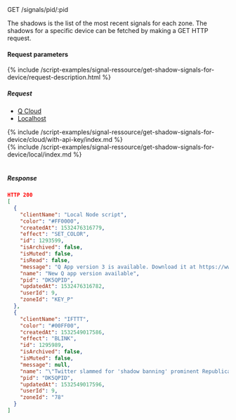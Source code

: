 


<div class="endpoint-container">
GET /signals/pid/:pid
</div>

The shadows is the list of the most recent signals for each zone.
The shadows for a specific device can be fetched by making a GET HTTP request.


#### Request parameters
{% include /script-examples/signal-ressource/get-shadow-signals-for-device/request-description.html %}

<a name="get-shadow-signals-for-device-anchor" id="get-shadow-signals-for-device-anchor" class="anchor"></a>

##### Request

<!-- Tab panes -->
<div class="tab-content cloud-or-local-tab-content">

<!-- Nav tabs -->
<ul class="nav nav-pills mb-3 cloud-or-local-nav" id="pills-tab" role="tablist">
  <li class="nav-item">
    <a class="nav-link cloud-server active" id="get-shadow-signals-for-device-cloud-tab"  data-toggle="pill"  href="#get-shadow-signals-for-device-cloud" role="tab" aria-controls="get-shadow-signals-for-device-cloud" aria-selected="true">Q Cloud</a>
  </li>
  <li class="nav-item">
    <a class="nav-link localhost-server" id="get-shadow-signals-for-device-local-tab"  data-toggle="pill"  href="#get-shadow-signals-for-device-local"  role="tab" aria-controls="get-shadow-signals-for-device-local" aria-selected="false">Localhost</a>
  </li>
</ul>

<!-- Cloud code example -->
<div class="tab-pane active" id="get-shadow-signals-for-device-cloud" role="tabpanel" aria-labelledby="get-shadow-signals-for-device-cloud-tab" markdown="1">
{% include /script-examples/signal-ressource/get-shadow-signals-for-device/cloud/with-api-key/index.md %}
</div>

<!-- Local example -->
<div class="tab-pane" id="get-shadow-signals-for-device-local" role="tabpanel" aria-labelledby="get-shadow-signals-for-device-local-tab" markdown="1">
{% include /script-examples/signal-ressource/get-shadow-signals-for-device/local/index.md %}
</div>
</div>
<br>

##### Response



<div class="code-response" markdown="1">

```json
HTTP 200
[
  {
    "clientName": "Local Node script",
    "color": "#FF0000",
    "createdAt": 1532476316779,
    "effect": "SET_COLOR",
    "id": 1293599,
    "isArchived": false,
    "isMuted": false,
    "isRead": false,
    "message": "Q App version 3 is available. Download it at https://www.daskeyboard.io/get-started/download/",
    "name": "New Q app version available",
    "pid": "DK5QPID",
    "updatedAt": 1532476316782,
    "userId": 9,
    "zoneId": "KEY_P"
  },
  {
    "clientName": "IFTTT",
    "color": "#00FF00",
    "createdAt": 1532549017586,
    "effect": "BLINK",
    "id": 1295989,
    "isArchived": false,
    "isMuted": false,
    "message": null,
    "name": "\"Twitter slammed for 'shadow banning' prominent Republicans\" via FOX NEWS",
    "pid": "DK5QPID",
    "updatedAt": 1532549017596,
    "userId": 9,
    "zoneId": "78"
  }
]
```

</div>